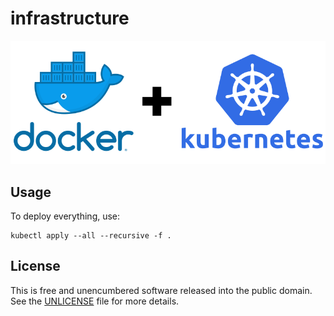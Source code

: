 # infrastructure

![](logo.png)

## Usage

To deploy everything, use:

```
kubectl apply --all --recursive -f .
```

## License

This is free and unencumbered software released into the public domain. See the [UNLICENSE](UNLICENSE) file for more details.
